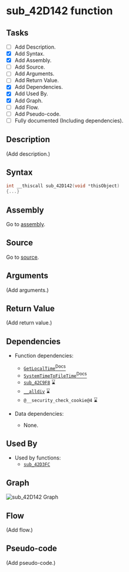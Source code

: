# sub_42D142 function

## Tasks

- [ ] Add Description.
- [X] Add Syntax.
- [X] Add Assembly.
- [ ] Add Source.
- [ ] Add Arguments.
- [ ] Add Return Value.
- [X] Add Dependencies.
- [X] Add Used By.
- [X] Add Graph.
- [ ] Add Flow.
- [ ] Add Pseudo-code.
- [ ] Fully documented (Including dependencies).

## Description

(Add description.)

## Syntax

```c
int __thiscall sub_42D142(void *thisObject)
{...}
```

## Assembly

Go to [assembly](../asm/sub_42D142.asm).

## Source

Go to [source](../cc/sub_42D142.cc).

## Arguments

(Add arguments.)

## Return Value

(Add return value.)

## Dependencies

* Function dependencies:
  * [`GetLocalTime`<sup>Docs</sup>](https://docs.microsoft.com/en-us/windows/win32/api/sysinfoapi/nf-sysinfoapi-getlocaltime)
  * [`SystemTimeToFileTime`<sup>Docs</sup>](https://docs.microsoft.com/en-us/windows/win32/api/timezoneapi/nf-timezoneapi-systemtimetofiletime)
  * [`sub_42C9F8`](sub_42C9F8.md) ⌛
  * [`__alldiv`](__alldiv.md) ⌛
  * `@__security_check_cookie@4` ⌛


* Data dependencies:
  * None.

## Used By

* Used by functions:
  * [`sub_42D3FC`](../md/sub_42D3FC.md)

## Graph

![sub_42D142 Graph](../svg/sub_42D142.svg "sub_42D142 Graph")

## Flow

(Add flow.)

## Pseudo-code

(Add pseudo-code.)
